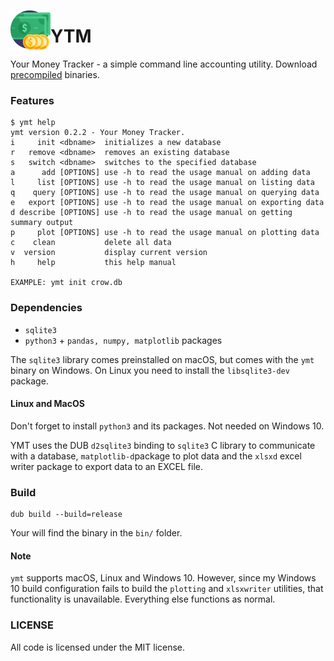 <img src="imgs/money.png" width="64" height="64" align="left"></img>
# YTM
Your Money Tracker - a simple command line accounting utility. Download [precompiled](https://github.com/rillki/ymt/releases) binaries.

### Features
```
$ ymt help
ymt version 0.2.2 - Your Money Tracker.
i     init <dbname>  initializes a new database
r   remove <dbname>  removes an existing database
s   switch <dbname>  switches to the specified database
a      add [OPTIONS] use -h to read the usage manual on adding data
l     list [OPTIONS] use -h to read the usage manual on listing data
q    query [OPTIONS] use -h to read the usage manual on querying data
e   export [OPTIONS] use -h to read the usage manual on exporting data
d describe [OPTIONS] use -h to read the usage manual on getting summary output
p     plot [OPTIONS] use -h to read the usage manual on plotting data
c    clean           delete all data
v  version           display current version
h     help           this help manual

EXAMPLE: ymt init crow.db
```

### Dependencies
* `sqlite3`
* `python3` + `pandas, numpy, matplotlib` packages

The `sqlite3` library comes preinstalled on macOS, but comes with the `ymt` binary on Windows. On Linux you need to install the `libsqlite3-dev` package.

#### Linux and MacOS
Don't forget to install `python3` and its packages. Not needed on Windows 10.

YMT uses the DUB `d2sqlite3` binding to `sqlite3` C library to communicate with a database, `matplotlib-d`package to plot data and the `xlsxd` excel writer package to export data to an EXCEL file.

### Build
```
dub build --build=release
```

Your will find the binary in the `bin/` folder.

#### Note
`ymt` supports macOS, Linux and Windows 10. However, since my Windows 10 build configuration fails to build the `plotting` and `xlsxwriter` utilities, that functionality is unavailable. Everything else functions as normal.

### LICENSE
All code is licensed under the MIT license.
